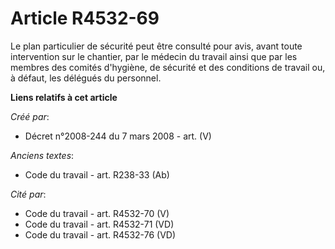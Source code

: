 # Article R4532-69

Le plan particulier de sécurité peut être consulté pour avis, avant toute intervention sur le chantier, par le médecin du
travail ainsi que par les membres des comités d'hygiène, de sécurité et des conditions de travail ou, à défaut, les délégués
du personnel.

**Liens relatifs à cet article**

_Créé par_:

  - Décret n°2008-244 du 7 mars 2008 - art. (V)

_Anciens textes_:

  - Code du travail - art. R238-33 (Ab)

_Cité par_:

  - Code du travail - art. R4532-70 (V)
  - Code du travail - art. R4532-71 (VD)
  - Code du travail - art. R4532-76 (VD)
